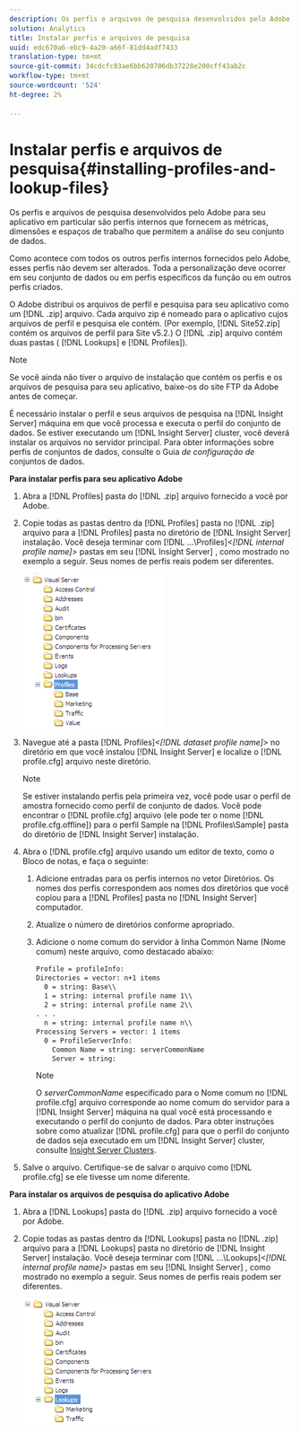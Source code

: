 ```yaml
---
description: Os perfis e arquivos de pesquisa desenvolvidos pelo Adobe para seu aplicativo em particular são perfis internos que fornecem as métricas, dimensões e espaços de trabalho que permitem a análise do seu conjunto de dados.
solution: Analytics
title: Instalar perfis e arquivos de pesquisa
uuid: edc670a6-ebc9-4a20-a66f-81dd4adf7433
translation-type: tm+mt
source-git-commit: 34cdcfc83ae6bb620706db37228e200cff43ab2c
workflow-type: tm+mt
source-wordcount: '524'
ht-degree: 2%

---
```



# Instalar perfis e arquivos de pesquisa{#installing-profiles-and-lookup-files}

Os perfis e arquivos de pesquisa desenvolvidos pelo Adobe para seu aplicativo em particular são perfis internos que fornecem as métricas, dimensões e espaços de trabalho que permitem a análise do seu conjunto de dados.

Como acontece com todos os outros perfis internos fornecidos pelo Adobe, esses perfis não devem ser alterados. Toda a personalização deve ocorrer em seu conjunto de dados ou em perfis específicos da função ou em outros perfis criados.

O Adobe distribui os arquivos de perfil e pesquisa para seu aplicativo como um [!DNL .zip] arquivo. Cada arquivo zip é nomeado para o aplicativo cujos arquivos de perfil e pesquisa ele contém. (Por exemplo, [!DNL Site52.zip] contém os arquivos de perfil para Site v5.2.) O [!DNL .zip] arquivo contém duas pastas ( [!DNL Lookups] e [!DNL Profiles]).

>[!NOTE]
>
>Se você ainda não tiver o arquivo de instalação que contém os perfis e os arquivos de pesquisa para seu aplicativo, baixe-os do site FTP da Adobe antes de começar.

É necessário instalar o perfil e seus arquivos de pesquisa na [!DNL Insight Server] máquina em que você processa e executa o perfil do conjunto de dados. Se estiver executando um [!DNL Insight Server] cluster, você deverá instalar os arquivos no servidor principal. Para obter informações sobre perfis de conjuntos de dados, consulte o Guia *de configuração de* conjuntos de dados.

**Para instalar perfis para seu aplicativo Adobe**

1. Abra a [!DNL Profiles] pasta do [!DNL .zip] arquivo fornecido a você por Adobe.

1. Copie todas as pastas dentro da [!DNL Profiles] pasta no [!DNL .zip] arquivo para a [!DNL Profiles] pasta no diretório de [!DNL Insight Server] instalação. Você deseja terminar com  [!DNL ...\Profiles\]*&lt;[!DNL internal profile name]>* pastas em seu [!DNL Insight Server] , como mostrado no exemplo a seguir. Seus nomes de perfis reais podem ser diferentes.

   ![](assets/win_installprofiles.png)

1. Navegue até a pasta  [!DNL Profiles\]*&lt;[!DNL dataset profile name]>* no diretório em que você instalou [!DNL Insight Server] e localize o [!DNL profile.cfg] arquivo neste diretório.

   >[!NOTE]
   >
   >Se estiver instalando perfis pela primeira vez, você pode usar o perfil de amostra fornecido como perfil de conjunto de dados. Você pode encontrar o [!DNL profile.cfg] arquivo (ele pode ter o nome [!DNL profile.cfg.offline]) para o perfil Sample na [!DNL Profiles\Sample] pasta do diretório de [!DNL Insight Server] instalação.

1. Abra o [!DNL profile.cfg] arquivo usando um editor de texto, como o Bloco de notas, e faça o seguinte:

   1. Adicione entradas para os perfis internos no vetor Diretórios. Os nomes dos perfis correspondem aos nomes dos diretórios que você copiou para a [!DNL Profiles] pasta no [!DNL Insight Server] computador.

   1. Atualize o número de diretórios conforme apropriado.
   1. Adicione o nome comum do servidor à linha Common Name (Nome comum) neste arquivo, como destacado abaixo:

      ```
      Profile = profileInfo: 
      Directories = vector: n+1 items
        0 = string: Base\\
        1 = string: internal profile name 1\\
        2 = string: internal profile name 2\\
      . . .
        n = string: internal profile name n\\
      Processing Servers = vector: 1 items
        0 = ProfileServerInfo: 
          Common Name = string: serverCommonName
          Server = string: 
      ```

      >[!NOTE]
      >
      >O *serverCommonName* especificado para o Nome comum no [!DNL profile.cfg] arquivo corresponde ao nome comum do servidor para a [!DNL Insight Server] máquina na qual você está processando e executando o perfil do conjunto de dados. Para obter instruções sobre como atualizar [!DNL profile.cfg] para que o perfil do conjunto de dados seja executado em um [!DNL Insight Server] cluster, consulte [Insight Server Clusters](../../../../home/c-inst-svr/c-install-ins-svr/c-ins-svr-clstrs/c-abt-ins-svr-clsters.md).

1. Salve o arquivo. Certifique-se de salvar o arquivo como [!DNL profile.cfg] se ele tivesse um nome diferente.

**Para instalar os arquivos de pesquisa do aplicativo Adobe**

1. Abra a [!DNL Lookups] pasta do [!DNL .zip] arquivo fornecido a você por Adobe.

1. Copie todas as pastas dentro da [!DNL Lookups] pasta no [!DNL .zip] arquivo para a [!DNL Lookups] pasta no diretório de [!DNL Insight Server] instalação. Você deseja terminar com  [!DNL ...\Lookups\]*&lt;[!DNL internal profile name]>* pastas em seu [!DNL Insight Server] , como mostrado no exemplo a seguir. Seus nomes de perfis reais podem ser diferentes.

   ![](assets/win_installLookups.png)

